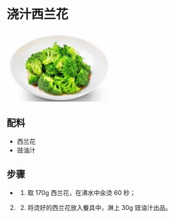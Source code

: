 # 浇汁西兰花

![浇汁西兰花](/images/浇汁西兰花.jpg)

## 配料

- 西兰花
- 豉油汁

## 步骤

- 1. 取 170g 西兰花，在沸水中汆烫 60 秒；

2. 2. 将烫好的西兰花放入餐具中，淋上 30g 豉油汁出品。
